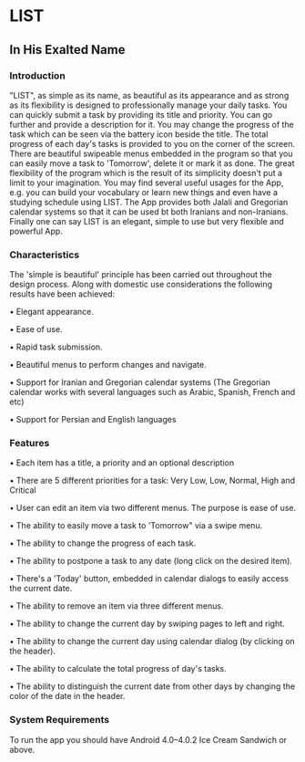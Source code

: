 # LIST

## In His Exalted Name

### Introduction

"LIST", as simple as its name, as beautiful as its appearance and as strong as its flexibility is designed to professionally manage your daily tasks. You can quickly submit a task by providing its title and priority. You can go further and provide a description for it. You may change the progress of the task which can be seen via the battery icon beside the title. The total progress of each day's tasks is provided to you on the corner of the screen. There are beautiful swipeable menus embedded in the program so that you can easily move a task to 'Tomorrow', delete it or mark it as done. The great flexibility of the program which is the result of its simplicity doesn't put a limit to your imagination. You may find several useful usages for the App, e.g. you can build your vocabulary or learn new things and even have a studying schedule using LIST. The App provides both Jalali and Gregorian calendar systems so that it can be used bt both Iranians and non-Iranians. Finally one can say LIST is an elegant, simple to use but very flexible and powerful App.



### Characteristics

The 'simple is beautiful' principle has been carried out throughout the design process. Along with domestic use considerations the following results have been achieved:

• Elegant appearance.

• Ease of use.

• Rapid task submission.

• Beautiful menus to perform changes and navigate.

• Support for Iranian and Gregorian calendar systems (The Gregorian calendar works with several languages such as Arabic, Spanish, French and etc)

• Support for Persian and English languages



### Features

• Each item has a title, a priority and an optional description

• There are 5 different priorities for a task: Very Low, Low, Normal, High and Critical

• User can edit an item via two different menus. The purpose is ease of use.

• The ability to easily move a task to 'Tomorrow" via a swipe menu.

• The ability to change the progress of each task.

• The ability to postpone a task to any date (long click on the desired item).

• There's a 'Today' button, embedded in calendar dialogs to easily access the current date.

• The ability to remove an item via three different menus.

• The ability to change the current day by swiping pages to left and right.

• The ability to change the current day using calendar dialog (by clicking on the header).

• The ability to calculate the total progress of day's tasks.

• The ability to distinguish the current date from other days by changing the color of the date in the header.



### System Requirements

To run the app you should have Android 4.0–4.0.2 Ice Cream Sandwich or above.
